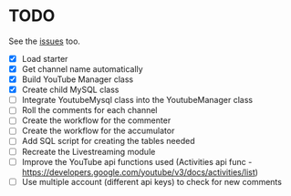 # TODO
See the [issues](https://github.com/drkostas/youbot/issues) too.
- [X] Load starter
- [X] Get channel name automatically
- [X] Build YouTube Manager class
- [X] Create child MySQL class  
- [ ] Integrate YoutubeMysql class into the YoutubeManager class
- [ ] Roll the comments for each channel
- [ ] Create the workflow for the commenter
- [ ] Create the workflow for the accumulator
- [ ] Add SQL script for creating the tables needed
- [ ] Recreate the Livestreaming module
- [ ] Improve the YouTube api functions used (Activities api func - https://developers.google.com/youtube/v3/docs/activities/list)
- [ ] Use multiple account (different api keys) to check for new comments

